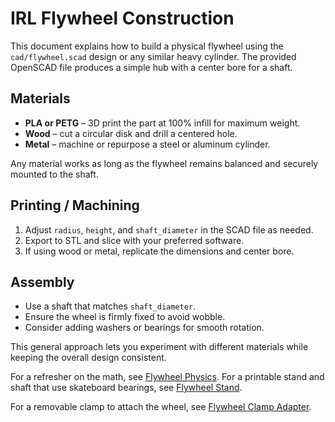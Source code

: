 # IRL Flywheel Construction

This document explains how to build a physical flywheel using the
`cad/flywheel.scad` design or any similar heavy cylinder. The provided
OpenSCAD file produces a simple hub with a center bore for a shaft.

## Materials

- **PLA or PETG** – 3D print the part at 100% infill for maximum weight.
- **Wood** – cut a circular disk and drill a centered hole.
- **Metal** – machine or repurpose a steel or aluminum cylinder.

Any material works as long as the flywheel remains balanced and securely
mounted to the shaft.

## Printing / Machining

1. Adjust `radius`, `height`, and `shaft_diameter` in the SCAD file as needed.
2. Export to STL and slice with your preferred software.
3. If using wood or metal, replicate the dimensions and center bore.

## Assembly

- Use a shaft that matches `shaft_diameter`.
- Ensure the wheel is firmly fixed to avoid wobble.
- Consider adding washers or bearings for smooth rotation.

This general approach lets you experiment with different materials while
keeping the overall design consistent.

For a refresher on the math, see [Flywheel Physics](flywheel-physics.md).
For a printable stand and shaft that use skateboard bearings, see
[Flywheel Stand](flywheel-stand.md).

For a removable clamp to attach the wheel, see [Flywheel Clamp Adapter](flywheel-adapter.md).

